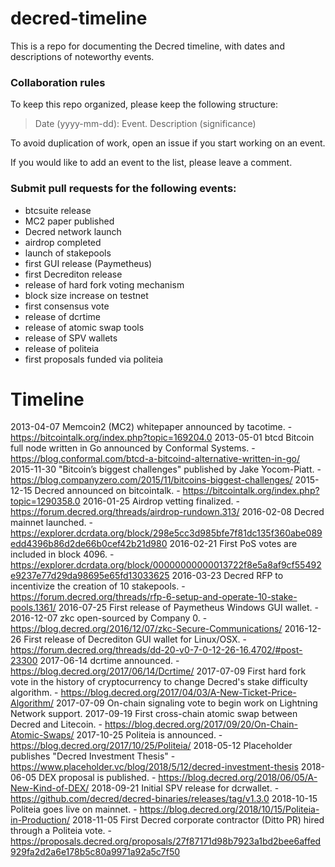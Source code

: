 # decred-timeline
This is a repo for documenting the Decred timeline, with dates and descriptions of noteworthy events.

### Collaboration rules
To keep this repo organized, please keep the following structure:

>Date (yyyy-mm-dd): Event. Description (significance)

To avoid duplication of work, open an issue if you start working on an event.

If you would like to add an event to the list, please leave a comment.

### Submit pull requests for the following events:
- btcsuite release
- MC2 paper published
- Decred network launch
- airdrop completed
- launch of stakepools
- first GUI release (Paymetheus)
- first Decrediton release
- release of hard fork voting mechanism
- block size increase on testnet
- first consensus vote
- release of dcrtime
- release of atomic swap tools
- release of SPV wallets
- release of politeia
- first proposals funded via politeia

# Timeline

2013-04-07 Memcoin2 (MC2) whitepaper announced by tacotime. - https://bitcointalk.org/index.php?topic=169204.0
2013-05-01 btcd Bitcoin full node written in Go announced by Conformal Systems. - https://blog.conformal.com/btcd-a-bitcoind-alternative-written-in-go/
2015-11-30 "Bitcoin’s biggest challenges" published by Jake Yocom-Piatt. - https://blog.companyzero.com/2015/11/bitcoins-biggest-challenges/
2015-12-15 Decred announced on bitcointalk. - https://bitcointalk.org/index.php?topic=1290358.0
2016-01-25 Airdrop vetting finalized. - https://forum.decred.org/threads/airdrop-rundown.313/
2016-02-08 Decred mainnet launched. - https://explorer.dcrdata.org/block/298e5cc3d985bfe7f81dc135f360abe089edd4396b86d2de66b0cef42b21d980
2016-02-21 First PoS votes are included in block 4096. - https://explorer.dcrdata.org/block/00000000000013722f8e5a8af9cf55492e9237e77d29da98695e65fd13033625
2016-03-23 Decred RFP to incentivize the creation of 10 stakepools. - https://forum.decred.org/threads/rfp-6-setup-and-operate-10-stake-pools.1361/
2016-07-25 First release of Paymetheus Windows GUI wallet. - 
2016-12-07 zkc open-sourced by Company 0. - https://blog.decred.org/2016/12/07/zkc-Secure-Communications/
2016-12-26 First release of Decrediton GUI wallet for Linux/OSX. - https://forum.decred.org/threads/dd-20-v0-7-0-12-26-16.4702/#post-23300
2017-06-14 dcrtime announced. - https://blog.decred.org/2017/06/14/Dcrtime/
2017-07-09 First hard fork vote in the history of cryptocurrency to change Decred's stake difficulty algorithm. - https://blog.decred.org/2017/04/03/A-New-Ticket-Price-Algorithm/
2017-07-09 On-chain signaling vote to begin work on Lightning Network support.
2017-09-19 First cross-chain atomic swap between Decred and Litecoin. - https://blog.decred.org/2017/09/20/On-Chain-Atomic-Swaps/
2017-10-25 Politeia is announced. - https://blog.decred.org/2017/10/25/Politeia/
2018-05-12 Placeholder publishes "Decred Investment Thesis" - https://www.placeholder.vc/blog/2018/5/12/decred-investment-thesis
2018-06-05 DEX proposal is published. - https://blog.decred.org/2018/06/05/A-New-Kind-of-DEX/
2018-09-21 Initial SPV release for dcrwallet. - https://github.com/decred/decred-binaries/releases/tag/v1.3.0
2018-10-15 Politeia goes live on mainnet. - https://blog.decred.org/2018/10/15/Politeia-in-Production/
2018-11-05 First Decred corporate contractor (Ditto PR) hired through a Politeia vote. - https://proposals.decred.org/proposals/27f87171d98b7923a1bd2bee6affed929fa2d2a6e178b5c80a9971a92a5c7f50
